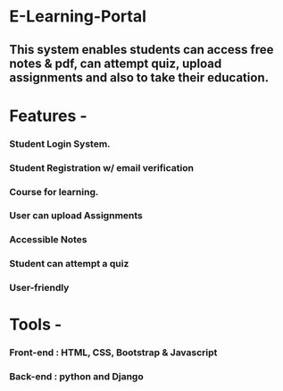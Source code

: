 # E-Learning-Portal
## This system enables students can access free notes & pdf, can attempt quiz, upload assignments and also to take their education.  

# Features -
### Student Login System.
### Student Registration w/ email verification
### Course for learning.
### User can upload Assignments
### Accessible Notes
### Student can attempt a quiz
### User-friendly

# Tools - 

### Front-end : HTML, CSS, Bootstrap & Javascript
### Back-end : python and Django

